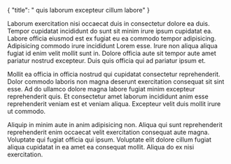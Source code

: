 {
"title": " quis laborum excepteur cillum labore"
}

Laborum exercitation nisi occaecat duis in consectetur dolore ea duis. Tempor cupidatat incididunt do sunt sit minim irure ipsum cupidatat ea. Labore officia eiusmod est ex fugiat eu ea commodo tempor adipisicing. Adipisicing commodo irure incididunt Lorem esse. Irure non aliqua aliqua fugiat id enim velit mollit sunt in. Dolore officia aute sit tempor aute amet pariatur nostrud excepteur. Duis quis officia qui ad pariatur ipsum et.

Mollit ea officia in officia nostrud qui cupidatat consectetur reprehenderit. Dolor commodo laboris non magna deserunt exercitation consequat sit sint esse. Ad do ullamco dolore magna labore fugiat minim excepteur reprehenderit quis. Et consectetur amet laborum incididunt anim esse reprehenderit veniam est et veniam aliqua. Excepteur velit duis mollit irure ut commodo.

Aliquip in minim aute in anim adipisicing non. Aliqua qui sunt reprehenderit reprehenderit enim occaecat velit exercitation consequat aute magna. Voluptate qui fugiat officia qui ipsum. Voluptate elit dolore cillum fugiat aliqua cupidatat in ea amet ea consequat mollit. Aliqua do ex nisi exercitation.
